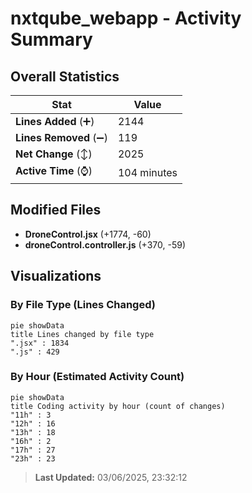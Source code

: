 # nxtqube_webapp - Activity Summary 

## Overall Statistics

| Stat                   | Value                                                             |
| ---------------------- | ----------------------------------------------------------------- |
| **Lines Added** (➕)   | 2144                                          |
| **Lines Removed** (➖) | 119                                        |
| **Net Change** (↕)    | 2025                |
| **Active Time** (⌚)   | 104 minutes |


## Modified Files
- **DroneControl.jsx** (+1774, -60)
- **droneControl.controller.js** (+370, -59)

## Visualizations

### By File Type (Lines Changed)

```mermaid
pie showData
title Lines changed by file type
".jsx" : 1834
".js" : 429
```

### By Hour (Estimated Activity Count)

```mermaid
pie showData
title Coding activity by hour (count of changes)
"11h" : 3
"12h" : 16
"13h" : 18
"16h" : 2
"17h" : 27
"23h" : 23
```


> **Last Updated:** 03/06/2025, 23:32:12